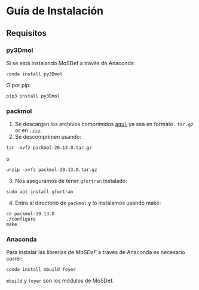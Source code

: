# Guía de Instalación

## Requisitos

### py3Dmol

Si se está instalando MoSDef a través de Anaconda:

```
conda install py3Dmol
```

O por pip:

```
pip3 install py3Dmol
```

### packmol

1. Se descargan los archivos comprimidos [aquí](https://github.com/m3g/packmol/releases), ya sea en formato `.tar.gz` or en `.zip`.
2. Se descomprimen usando:

```
tar -xvfz packmol-20.13.0.tar.gz
```

o

```
unzip -xvfz packmol-20.13.0.tar.gz
```

3. Nos aseguramos de tener `gfortran` instalado:

```
sudo apt install gfortran
```

4. Entra al directorio de `packmol` y lo instalamos usando make:

```
cd packmol-20.13.0
./configure 
make
```

### Anaconda

Para instalar las librerías de *MoSDeF* a través de Anaconda es necesario correr:

```
conda install mbuild foyer
```

`mbuild` y `foyer` son los módulos de MoSDef.
